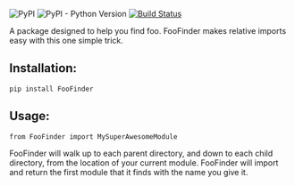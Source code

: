 ![PyPI](https://img.shields.io/pypi/v/FooFinder)
![PyPI - Python Version](https://img.shields.io/pypi/pyversions/FooFinder)
[![Build Status](https://travis-ci.org/MadisonAster/FooFinder.svg?branch=master)](https://travis-ci.org/MadisonAster/FooFinder)


A package designed to help you find foo. FooFinder makes relative imports easy with this one simple trick. 

## Installation:
```
pip install FooFinder
```

## Usage:
```
from FooFinder import MySuperAwesomeModule
```

FooFinder will walk up to each parent directory, and down to each child directory, from the location of your current module. FooFinder will import and return the first module that it finds with the name you give it.
